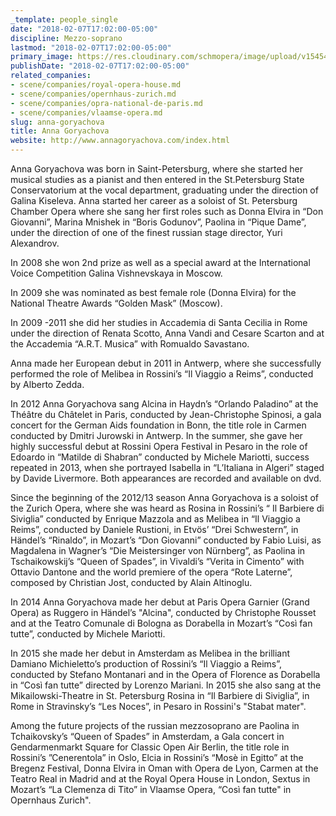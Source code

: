 ```yaml
---
_template: people_single
date: "2018-02-07T17:02:00-05:00"
discipline: Mezzo-soprano
lastmod: "2018-02-07T17:02:00-05:00"
primary_image: https://res.cloudinary.com/schmopera/image/upload/v1545409169/media/webhook-uploads/1518040811046/anna_goryachova.jpg.jpg
publishDate: "2018-02-07T17:02:00-05:00"
related_companies:
- scene/companies/royal-opera-house.md
- scene/companies/opernhaus-zurich.md
- scene/companies/opra-national-de-paris.md
- scene/companies/vlaamse-opera.md
slug: anna-goryachova
title: Anna Goryachova
website: http://www.annagoryachova.com/index.html
---
```


Anna Goryachova was born in Saint-Petersburg, where she started her musical studies as a pianist and then entered in the St.Petersburg State Conservatorium at the vocal department, graduating under the direction of Galina Kiseleva. Anna started her career as a soloist of St. Petersburg Chamber Opera where she sang her first roles such as Donna Elvira in “Don Giovanni”, Marina Mnishek in “Boris Godunov”, Paolina in “Pique Dame”, under the direction of one of the finest russian stage director, Yuri Alexandrov.

In 2008 she won 2nd prize as well as a special award at the International Voice Competition Galina Vishnevskaya in Moscow.

In 2009 she was nominated as best female role (Donna Elvira) for the National Theatre Awards “Golden Mask” (Moscow).

In 2009 -2011 she did her studies in Accademia di Santa Cecilia in Rome under the direction of Renata Scotto, Anna Vandi and Cesare Scarton and at the Accademia “A.R.T. Musica” with Romualdo Savastano.

Anna made her European debut in 2011 in Antwerp, where she successfully performed the role of Melibea in Rossini’s “Il Viaggio a Reims”, conducted by Alberto Zedda.

In 2012 Anna Goryachova sang Alcina in Haydn’s “Orlando Paladino” at the Théâtre du Châtelet in Paris, conducted by Jean-Christophe Spinosi, a gala concert for the German Aids foundation in Bonn, the title role in Carmen conducted by Dmitri Jurowski in Antwerp. In the summer, she gave her highly successful debut at Rossini Opera Festival in Pesaro in the role of Edoardo in “Matilde di Shabran” conducted by Michele Mariotti, success repeated in 2013, when she portrayed Isabella in “L’Italiana in Algeri” staged by Davide Livermore. Both appearances are recorded and available on dvd.

Since the beginning of the 2012/13 season Anna Goryachova is a soloist of the Zurich Opera, where she was heard as Rosina in Rossini’s “ Il Barbiere di Siviglia” conducted by Enrique Mazzola and as Melibea in “Il Viaggio a Reims”, conducted by Daniele Rustioni, in Etvös’ “Drei Schwestern”, in Händel’s “Rinaldo”, in Mozart’s “Don Giovanni” conducted by Fabio Luisi, as Magdalena in Wagner’s “Die Meistersinger von Nürnberg”, as Paolina in Tschaikowskij’s “Queen of Spades”, in Vivaldi’s “Verita in Cimento” with Ottavio Dantone and the world premiere of the opera “Rote Laterne”, composed by Christian Jost, conducted by Alain Altinoglu.

In 2014 Anna Goryachova made her debut at Paris Opera Garnier (Grand Opera) as Ruggero in Händel’s "Alcina", conducted by Christophe Rousset and at the Teatro Comunale di Bologna as Dorabella in Mozart’s “Così fan tutte”, conducted by Michele Mariotti.

In 2015 she made her debut in Amsterdam as Melibea in the brilliant Damiano Michieletto’s production of Rossini’s “Il Viaggio a Reims”, conducted by Stefano Montanari and in the Opera of Florence as Dorabella in “Così fan tutte” directed by Lorenzo Mariani. In 2015 she also sang at the Mikailowski-Theatre in St. Petersburg Rosina in “Il Barbiere di Siviglia”, in Rome in Stravinsky’s “Les Noces”, in Pesaro in Rossini's "Stabat mater".

Among the future projects of the russian mezzosoprano are Paolina in Tchaikovsky’s “Queen of Spades” in Amsterdam, a Gala concert in Gendarmenmarkt Square for Classic Open Air Berlin, the title role in Rossini’s ”Cenerentola” in Oslo, Elcia in Rossini’s “Mosè in Egitto” at the Bregenz Festival, Donna Elvira in Oman with Opera de Lyon, Carmen at the Teatro Real in Madrid and at the Royal Opera House in London, Sextus in Mozart’s “La Clemenza di Tito” in Vlaamse Opera, “Così fan tutte" in Opernhaus Zurich".
